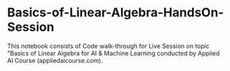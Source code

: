 # Basics-of-Linear-Algebra-HandsOn-Session
This notebook consists of Code walk-through for Live Session on topic "Basics of Linear Algebra for AI &amp; Machine Learning conducted by Applied AI Course (appliedaicourse.com).
